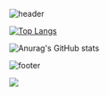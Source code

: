 ![header](https://capsule-render.vercel.app/api?type=rounded&color=fff1b9&height=200&section=header&text=ahndb%20&fontSize=60&fontColor=5e5e5f)



[![Top Langs](https://github-readme-stats.vercel.app/api/top-langs/?username=ahndb&layout=compact)](https://github.com/ahndb/github-readme-stats)

![Anurag's GitHub stats](https://github-readme-stats.vercel.app/api?username=ahndb&theme=graywhite_icons=true)


![footer](https://capsule-render.vercel.app/api?section=footer)

<a href="https://www.instagram.com/ahndb"><img src="https://img.shields.io/badge/Instagram-E4405F?style=flat-square&logo=Instagram&logoColor=white"/></a>
